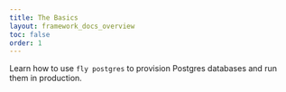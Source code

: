 ```yaml
---
title: The Basics
layout: framework_docs_overview
toc: false
order: 1
---
```


Learn how to use `fly postgres` to provision Postgres databases and run them in production.